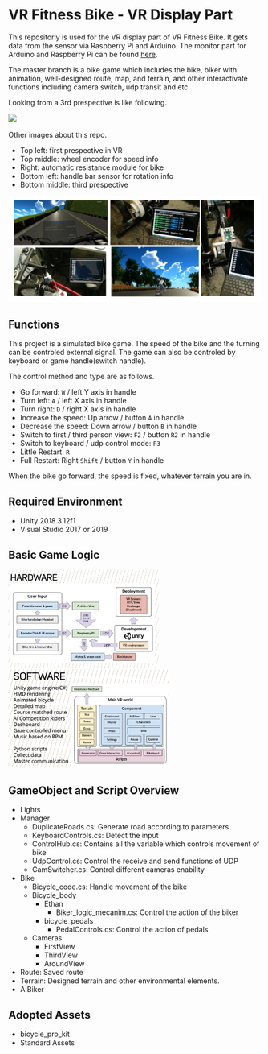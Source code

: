# VR Fitness Bike - VR Display Part

This repositoriy is used for the VR display part of VR Fitness Bike. It gets data from the sensor via Raspberry Pi and Arduino. The monitor part for Arduino and Raspberry Pi can be found [here](https://github.com/BerwinZ/VR-Fitness-Bike-Hardware-Controller).

The master branch is a bike game which includes the bike, biker with animation, well-designed route, map, and terrain, and other interactivate functions including camera switch, udp transit and etc.

Looking from a 3rd prespective is like following.

<img src="HelperImages/demo.gif" width="600"/>

Other images about this repo. 

* Top left: first prespective in VR
* Top middle: wheel encoder for speed info
* Right: automatic resistance module for bike
* Bottom left: handle bar sensor for rotation info
* Bottom middle: third prespective

![](HelperImages/overview.png)

## Functions
This project is a simulated bike game. The speed of the bike and the turning can be controled external signal. The game can also be controled by keyboard or game handle(switch handle).

The control method and type are as follows.
* Go forward: `W` / left Y axis in handle
* Turn left: `A` / left X axis in handle
* Turn right: `D` / right X axis in handle
* Increase the speed: Up arrow / button `A` in handle
* Decrease the speed: Down arrow / button `B` in handle
* Switch to first / third person view: `F2` / button `R2` in handle
* Switch to keyboard / udp control mode: `F3`
* Little Restart: `R`
* Full Restart: Right `Shift` / button `Y` in handle

When the bike go forward, the speed is fixed, whatever terrain you are in.

## Required Environment
* Unity 2018.3.12f1
* Visual Studio 2017 or 2019

## Basic Game Logic

<p float="left">
  <img src="HelperImages/hardware.png" width="300"/>
  <img src="HelperImages/software.png" width="320"/>
</p>

## GameObject and Script Overview

* Lights
* Manager
	* DuplicateRoads.cs: Generate road according to parameters
	* KeyboardControls.cs: Detect the input
	* ControlHub.cs: Contains all the variable which controls movement of bike
	* UdpControl.cs: Control the receive and send functions of UDP
	* CamSwitcher.cs: Control different cameras enability
* Bike
	* Bicycle_code.cs: Handle movement of the bike
	* Bicycle_body
		* Ethan
			* Biker_logic_mecanim.cs: Control the action of the biker
		* bicycle_pedals
			* PedalControls.cs: Control the action of pedals
	* Cameras
		* FirstView
		* ThirdView
		* AroundView 
* Route: Saved route
* Terrain: Designed terrain and other environmental elements.
* AIBiker

## Adopted Assets
* bicycle_pro_kit
* Standard Assets
